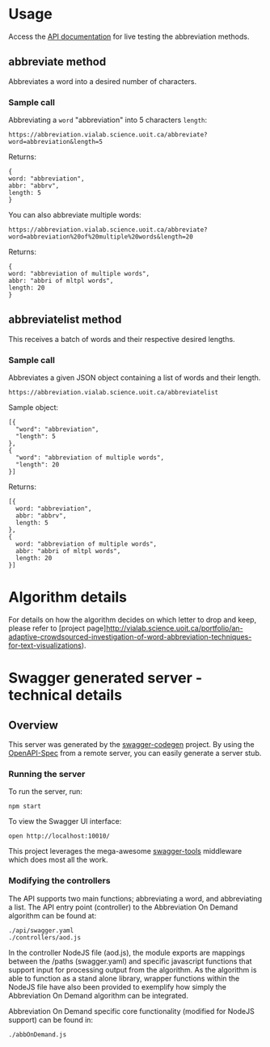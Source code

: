 # Usage

Access the [API documentation](https://abbreviation.vialab.ca) for live testing the abbreviation methods.

## abbreviate method
Abbreviates a word into a desired number of characters.

### Sample call
Abbreviating a ```word``` "abbreviation" into 5 characters ```length```:
```
https://abbreviation.vialab.science.uoit.ca/abbreviate?word=abbreviation&length=5
```
Returns:
```
{
word: "abbreviation",
abbr: "abbrv",
length: 5
}
```

You can also abbreviate multiple words:
```
https://abbreviation.vialab.science.uoit.ca/abbreviate?word=abbreviation%20of%20multiple%20words&length=20
```
Returns:
```
{
word: "abbreviation of multiple words",
abbr: "abbri of mltpl words",
length: 20
}
```

## abbreviatelist method
This receives a batch of words and their respective desired lengths.
### Sample call
Abbreviates a given JSON object containing a list of words and their length.
```
https://abbreviation.vialab.science.uoit.ca/abbreviatelist
```
Sample object:
```
[{
  "word": "abbreviation",
  "length": 5
},
{
  "word": "abbreviation of multiple words",
  "length": 20
}]
```

Returns:
```
[{
  word: "abbreviation",
  abbr: "abbrv",
  length: 5
},
{
  word: "abbreviation of multiple words",
  abbr: "abbri of mltpl words",
  length: 20
}]
```


# Algorithm details
For details on how the algorithm decides on which letter to drop and keep, please refer to [project page]http://vialab.science.uoit.ca/portfolio/an-adaptive-crowdsourced-investigation-of-word-abbreviation-techniques-for-text-visualizations).

# Swagger generated server - technical details

## Overview
This server was generated by the [swagger-codegen](https://github.com/swagger-api/swagger-codegen) project.  By using the [OpenAPI-Spec](https://github.com/OAI/OpenAPI-Specification) from a remote server, you can easily generate a server stub.

### Running the server
To run the server, run:

```
npm start
```

To view the Swagger UI interface:

```
open http://localhost:10010/
```

This project leverages the mega-awesome [swagger-tools](https://github.com/apigee-127/swagger-tools) middleware which does most all the work.

### Modifying the controllers
The API supports two main functions; abbreviating a word, and abbreviating a list. The API entry point (controller) to the Abbreviation On Demand algorithm can be found at:

```
./api/swagger.yaml
./controllers/aod.js
```

In the controller NodeJS file (aod.js), the module exports are mappings between the /paths (swagger.yaml) and specific javascript functions that support input for processing output from the algorithm. As the algorithm is able to function as a stand alone library, wrapper functions within the NodeJS file have also been provided to exemplify how simply the Abbreviation On Demand algorithm can be integrated.

Abbreviation On Demand specific core functionality (modified for NodeJS support) can be found in:

```
./abbOnDemand.js
```

